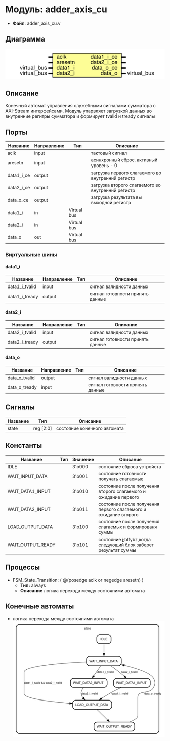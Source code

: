 
# Модуль: adder_axis_cu 
- **Файл**: adder_axis_cu.v

## Диаграмма
![Диаграмма](adder_axis_cu.svg "Диаграмма")
## Описание

Конечный автомат управления служебными сигналами сумматора
с AXI-Stream интерфейсами. Модуль упарвляет загрузкой данных
во внутренние регитры сумматора и формирует tvalid и tready
сигналы

## Порты

| Название   | Направление | Тип         | Описание                                          |
| ---------- | ----------- | ----------- | ------------------------------------------------- |
| aclk       | input       |             | тактовый сигнал                                   |
| aresetn    | input       |             | асинхронный сброс. активный уровень - 0           |
| data1_i_ce | output      |             | загрузка первого слагаемого во внутренний регистр |
| data2_i_ce | output      |             | загрузка второго слагаемого во внутренний регистр |
| data_o_ce  | output      |             | загрузка результата вы выходной регистр           |
| data1_i    | in          | Virtual bus |                                                   |
| data2_i    | in          | Virtual bus |                                                   |
| data_o     | out         | Virtual bus |                                                   |

### Виртуальные шины

#### data1_i

| Название       | Направление | Тип | Описание                         |
| -------------- | ----------- | --- | -------------------------------- |
| data1_i_tvalid | input       |     | сигнал валидности данных         |
| data1_i_tready | output      |     | сигнал готовности принять данные |
#### data2_i

| Название       | Направление | Тип | Описание                         |
| -------------- | ----------- | --- | -------------------------------- |
| data2_i_tvalid | input       |     | сигнал валидности данных         |
| data2_i_tready | output      |     | сигнал готовности принять данные |
#### data_o

| Название      | Направление | Тип | Описание                         |
| ------------- | ----------- | --- | -------------------------------- |
| data_o_tvalid | output      |     | сигнал валидности данных         |
| data_o_tready | input       |     | сигнал готовности принять данные |

## Сигналы

| Название | Тип       | Описание                     |
| -------- | --------- | ---------------------------- |
| state    | reg [2:0] | состояние конечного автомата |

## Константы

| Название          | Тип | Значение | Описание                                                        |
| ----------------- | --- | -------- | --------------------------------------------------------------- |
| IDLE              |     | 3'b000   | состояние сброса устройста                                      |
| WAIT_INPUT_DATA   |     | 3'b001   | состояние готовности получать слагаемые                         |
| WAIT_DATA1_INPUT  |     | 3'b010   | состояние после получения второго слагаемого и ожидание первого |
| WAIT_DATA2_INPUT  |     | 3'b011   | состояние после получения первого слагаемого и ожидание второго |
| LOAD_OUTPUT_DATA  |     | 3'b100   | состояние после получения слагаемых и формированя суммы         |
| WAIT_OUTPUT_READY |     | 3'b101   | состояние j;blfybz,когда следующий блок заберет результат суммы |

## Процессы
- FSM_State_Transition: ( @(posedge aclk or negedge aresetn) )
  - **Тип:** always
  - **Описание**
  логика перехода между состояними автомата 

## Конечные автоматы

- логика перехода между состояними автомата![Diagram_state_machine_0]( fsm_adder_axis_cu_00.svg "Diagram")